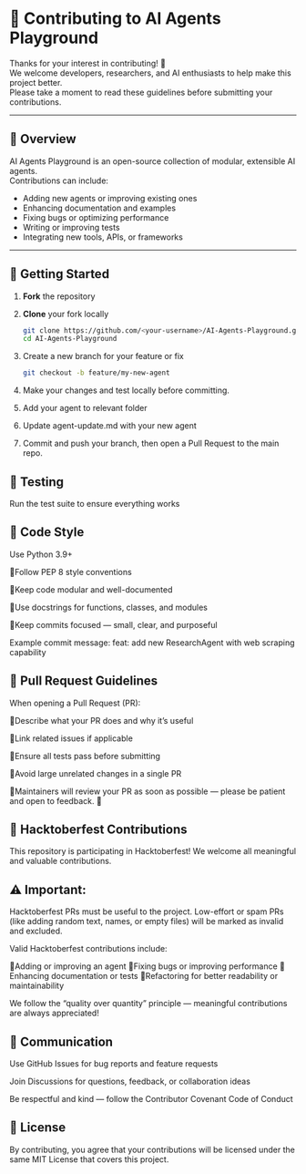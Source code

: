 # 🧩 Contributing to AI Agents Playground

Thanks for your interest in contributing! 🎉  
We welcome developers, researchers, and AI enthusiasts to help make this project better.  
Please take a moment to read these guidelines before submitting your contributions.

---

## 🧠 Overview

AI Agents Playground is an open-source collection of modular, extensible AI agents.  
Contributions can include:
- Adding new agents or improving existing ones  
- Enhancing documentation and examples  
- Fixing bugs or optimizing performance  
- Writing or improving tests  
- Integrating new tools, APIs, or frameworks  

---

## 🚀 Getting Started

1. **Fork** the repository  
2. **Clone** your fork locally  
   ```bash
   git clone https://github.com/<your-username>/AI-Agents-Playground.git
   cd AI-Agents-Playground
3. Create a new branch for your feature or fix
   ```bash
   git checkout -b feature/my-new-agent

4. Make your changes and test locally before committing.

5. Add your agent to relevant folder

6. Update agent-update.md with your new agent

7. Commit and push your branch, then open a Pull Request to the main repo.

## 🧪 Testing
Run the test suite to ensure everything works

## 🧰 Code Style
Use Python 3.9+

🧩Follow PEP 8 style conventions

🧩Keep code modular and well-documented

🧩Use docstrings for functions, classes, and modules

🧩Keep commits focused — small, clear, and purposeful

Example commit message:
feat: add new ResearchAgent with web scraping capability

## 🤝 Pull Request Guidelines
When opening a Pull Request (PR):

🧩Describe what your PR does and why it’s useful

🧩Link related issues if applicable

🧩Ensure all tests pass before submitting

🧩Avoid large unrelated changes in a single PR

🧩Maintainers will review your PR as soon as possible — please be patient and open to feedback. 💬

## 🎉 Hacktoberfest Contributions
This repository is participating in Hacktoberfest!
We welcome all meaningful and valuable contributions.

## ⚠️ Important:
Hacktoberfest PRs must be useful to the project.
Low-effort or spam PRs (like adding random text, names, or empty files) will be marked as invalid and excluded.

Valid Hacktoberfest contributions include:

🧩Adding or improving an agent
🧩Fixing bugs or improving performance
🧩Enhancing documentation or tests
🧩Refactoring for better readability or maintainability

We follow the “quality over quantity” principle — meaningful contributions are always appreciated!

## 💬 Communication
Use GitHub Issues for bug reports and feature requests

Join Discussions for questions, feedback, or collaboration ideas

Be respectful and kind — follow the Contributor Covenant Code of Conduct

## 🧾 License
By contributing, you agree that your contributions will be licensed under the same MIT License that covers this project.
